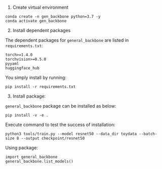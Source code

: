 1. Create virtual environment

```
conda create -n gen_backbone python=3.7 -y
conda activate gen_backbone
```

2. Install dependent packages

The dependent packages for `general_backbone` are listed in `requirements.txt`:

```
torch>=1.4.0
torchvision>=0.5.0
pyyaml
huggingface_hub
```

You simply install by running:

```
pip install -r requirements.txt
```

3. Install package:

`general_backbone` package can be installed as below:

```
pip install -v -e .
```

Execute command to test the success of installation:

```
python3 tools/train.py --model resnet50 --data_dir toydata --batch-size 8 --output checkpoint/resnet50
```

Using package:

```
import general_backbone
general_backbone.list_models()
```